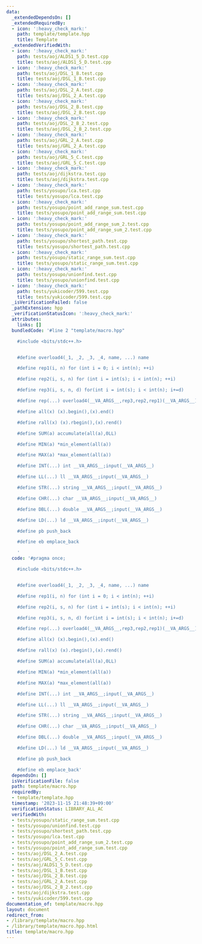 ```yaml
---
data:
  _extendedDependsOn: []
  _extendedRequiredBy:
  - icon: ':heavy_check_mark:'
    path: template/template.hpp
    title: Template
  _extendedVerifiedWith:
  - icon: ':heavy_check_mark:'
    path: tests/aoj/ALDS1_5_D.test.cpp
    title: tests/aoj/ALDS1_5_D.test.cpp
  - icon: ':heavy_check_mark:'
    path: tests/aoj/DSL_1_B.test.cpp
    title: tests/aoj/DSL_1_B.test.cpp
  - icon: ':heavy_check_mark:'
    path: tests/aoj/DSL_2_A.test.cpp
    title: tests/aoj/DSL_2_A.test.cpp
  - icon: ':heavy_check_mark:'
    path: tests/aoj/DSL_2_B.test.cpp
    title: tests/aoj/DSL_2_B.test.cpp
  - icon: ':heavy_check_mark:'
    path: tests/aoj/DSL_2_B_2.test.cpp
    title: tests/aoj/DSL_2_B_2.test.cpp
  - icon: ':heavy_check_mark:'
    path: tests/aoj/GRL_2_A.test.cpp
    title: tests/aoj/GRL_2_A.test.cpp
  - icon: ':heavy_check_mark:'
    path: tests/aoj/GRL_5_C.test.cpp
    title: tests/aoj/GRL_5_C.test.cpp
  - icon: ':heavy_check_mark:'
    path: tests/aoj/dijkstra.test.cpp
    title: tests/aoj/dijkstra.test.cpp
  - icon: ':heavy_check_mark:'
    path: tests/yosupo/lca.test.cpp
    title: tests/yosupo/lca.test.cpp
  - icon: ':heavy_check_mark:'
    path: tests/yosupo/point_add_range_sum.test.cpp
    title: tests/yosupo/point_add_range_sum.test.cpp
  - icon: ':heavy_check_mark:'
    path: tests/yosupo/point_add_range_sum_2.test.cpp
    title: tests/yosupo/point_add_range_sum_2.test.cpp
  - icon: ':heavy_check_mark:'
    path: tests/yosupo/shortest_path.test.cpp
    title: tests/yosupo/shortest_path.test.cpp
  - icon: ':heavy_check_mark:'
    path: tests/yosupo/static_range_sum.test.cpp
    title: tests/yosupo/static_range_sum.test.cpp
  - icon: ':heavy_check_mark:'
    path: tests/yosupo/unionfind.test.cpp
    title: tests/yosupo/unionfind.test.cpp
  - icon: ':heavy_check_mark:'
    path: tests/yukicoder/599.test.cpp
    title: tests/yukicoder/599.test.cpp
  _isVerificationFailed: false
  _pathExtension: hpp
  _verificationStatusIcon: ':heavy_check_mark:'
  attributes:
    links: []
  bundledCode: '#line 2 "template/macro.hpp"

    #include <bits/stdc++.h>


    #define overload4(_1, _2, _3, _4, name, ...) name

    #define rep1(i, n) for (int i = 0; i < int(n); ++i)

    #define rep2(i, s, n) for (int i = int(s); i < int(n); ++i)

    #define rep3(i, s, n, d) for(int i = int(s); i < int(n); i+=d)

    #define rep(...) overload4(__VA_ARGS__,rep3,rep2,rep1)(__VA_ARGS__)

    #define all(x) (x).begin(),(x).end()

    #define rall(x) (x).rbegin(),(x).rend()

    #define SUM(a) accumulate(all(a),0LL)

    #define MIN(a) *min_element(all(a))

    #define MAX(a) *max_element(all(a))

    #define INT(...) int __VA_ARGS__;input(__VA_ARGS__)

    #define LL(...) ll __VA_ARGS__;input(__VA_ARGS__)

    #define STR(...) string __VA_ARGS__;input(__VA_ARGS__)

    #define CHR(...) char __VA_ARGS__;input(__VA_ARGS__)

    #define DBL(...) double __VA_ARGS__;input(__VA_ARGS__)

    #define LD(...) ld __VA_ARGS__;input(__VA_ARGS__)

    #define pb push_back

    #define eb emplace_back

    '
  code: '#pragma once;

    #include <bits/stdc++.h>


    #define overload4(_1, _2, _3, _4, name, ...) name

    #define rep1(i, n) for (int i = 0; i < int(n); ++i)

    #define rep2(i, s, n) for (int i = int(s); i < int(n); ++i)

    #define rep3(i, s, n, d) for(int i = int(s); i < int(n); i+=d)

    #define rep(...) overload4(__VA_ARGS__,rep3,rep2,rep1)(__VA_ARGS__)

    #define all(x) (x).begin(),(x).end()

    #define rall(x) (x).rbegin(),(x).rend()

    #define SUM(a) accumulate(all(a),0LL)

    #define MIN(a) *min_element(all(a))

    #define MAX(a) *max_element(all(a))

    #define INT(...) int __VA_ARGS__;input(__VA_ARGS__)

    #define LL(...) ll __VA_ARGS__;input(__VA_ARGS__)

    #define STR(...) string __VA_ARGS__;input(__VA_ARGS__)

    #define CHR(...) char __VA_ARGS__;input(__VA_ARGS__)

    #define DBL(...) double __VA_ARGS__;input(__VA_ARGS__)

    #define LD(...) ld __VA_ARGS__;input(__VA_ARGS__)

    #define pb push_back

    #define eb emplace_back'
  dependsOn: []
  isVerificationFile: false
  path: template/macro.hpp
  requiredBy:
  - template/template.hpp
  timestamp: '2023-11-15 21:48:39+09:00'
  verificationStatus: LIBRARY_ALL_AC
  verifiedWith:
  - tests/yosupo/static_range_sum.test.cpp
  - tests/yosupo/unionfind.test.cpp
  - tests/yosupo/shortest_path.test.cpp
  - tests/yosupo/lca.test.cpp
  - tests/yosupo/point_add_range_sum_2.test.cpp
  - tests/yosupo/point_add_range_sum.test.cpp
  - tests/aoj/DSL_2_A.test.cpp
  - tests/aoj/GRL_5_C.test.cpp
  - tests/aoj/ALDS1_5_D.test.cpp
  - tests/aoj/DSL_1_B.test.cpp
  - tests/aoj/DSL_2_B.test.cpp
  - tests/aoj/GRL_2_A.test.cpp
  - tests/aoj/DSL_2_B_2.test.cpp
  - tests/aoj/dijkstra.test.cpp
  - tests/yukicoder/599.test.cpp
documentation_of: template/macro.hpp
layout: document
redirect_from:
- /library/template/macro.hpp
- /library/template/macro.hpp.html
title: template/macro.hpp
---
```


